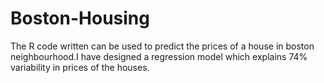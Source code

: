 # Boston-Housing
The R code written can be used to predict the prices of a house in boston neighbourhood.I have designed a regression model which explains 74% variability in prices of the houses. 
